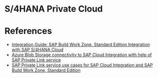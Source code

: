 # S/4HANA Private Cloud


# References
- [Integration Guide: SAP Build Work Zone, Standard Edition Integration with SAP S/4HANA Cloud](https://help.sap.com/docs/CIAS%20LPD%20for%20S_4%20Cloud/b4ae4453db454f1d8775a4f69826453f/069f16288f394305a7be38a480384807.html)
- [Azure Blob Storage connectivity to SAP Cloud Integration with help of SAP Private Link service](https://github.com/SAP-samples/btp-private-link-approuter/tree/main/azure-blob-approuter-cloud-integration)
- [SAP Private Link service use cases for SAP Cloud Integration and SAP Build Work Zone, Standard Edition](https://community.sap.com/t5/technology-blogs-by-sap/sap-private-link-service-use-cases-for-sap-cloud-integration-and-sap-build/ba-p/13542464)